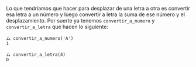  Lo que tendríamos que hacer para desplazar de una letra a otra es convertir esa letra a un número y luego convertir a letra la suma de ese número y el desplazamiento. Por suerte ya tenemos `convertir_a_numero` y `convertir_a_letra` que hacen lo siguiente:

``` 
ム convertir_a_numero('A')
1

ム convertir_a_letra(4)
D
```


